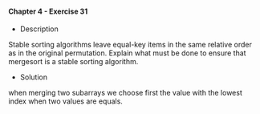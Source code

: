 #### Chapter 4 - Exercise 31

* Description

Stable sorting algorithms leave equal-key items in the same relative order
as in the original permutation. Explain what must be done to ensure that
mergesort is a stable sorting algorithm.

* Solution

when merging two subarrays we choose first the value with the lowest index when two values are equals.

